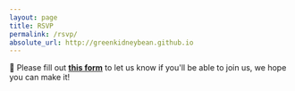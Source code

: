 ```yaml
---
layout: page
title: RSVP
permalink: /rsvp/
absolute_url: http://greenkidneybean.github.io
---
```


:love_letter: Please fill out [**this form**](https://goo.gl/forms/RGrGnwHa3kyo434u1) to let us know if you'll be able to join us, we hope you can make it!
